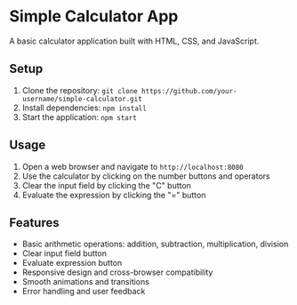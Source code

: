 # Simple Calculator App

A basic calculator application built with HTML, CSS, and JavaScript.

## Setup

1. Clone the repository: `git clone https://github.com/your-username/simple-calculator.git`
2. Install dependencies: `npm install`
3. Start the application: `npm start`

## Usage

1. Open a web browser and navigate to `http://localhost:8080`
2. Use the calculator by clicking on the number buttons and operators
3. Clear the input field by clicking the "C" button
4. Evaluate the expression by clicking the "=" button

## Features

* Basic arithmetic operations: addition, subtraction, multiplication, division
* Clear input field button
* Evaluate expression button
* Responsive design and cross-browser compatibility
* Smooth animations and transitions
* Error handling and user feedback